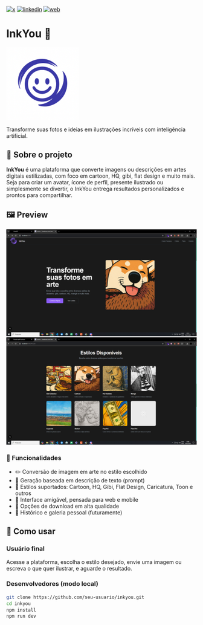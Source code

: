 [![x](https://img.shields.io/badge/X-000000?style=for-the-badge&logo=X&logoColor=white)](https://twitter.com/t_h_e_u)
[![linkedin](https://img.shields.io/badge/Linkedin-0A66C2?style=for-the-badge&logo=linkedin&logoColor=white)](https://www.linkedin.com/in/matheusgbatista/)
[![web](https://img.shields.io/badge/web-000000?style=for-the-badge&logo=web&logoColor=white)](https://t-heu.github.io)

# InkYou 🎨

![alt text](docs/logo.png "Icone do app")

Transforme suas fotos e ideias em ilustrações incríveis com inteligência artificial.

## 📌 Sobre o projeto

**InkYou** é uma plataforma que converte imagens ou descrições em artes digitais estilizadas, com foco em cartoon, HQ, gibi, flat design e muito mais. Seja para criar um avatar, ícone de perfil, presente ilustrado ou simplesmente se divertir, o InkYou entrega resultados personalizados e prontos para compartilhar.

## 🖼️ Preview
![Screen 1](docs/preview.png "Screen 1")
![Screen 2](docs/image.png "Screen 2")

### 🌟 Funcionalidades

- ✏️ Conversão de imagem em arte no estilo escolhido
- 🧠 Geração baseada em descrição de texto (prompt)
- 🎨 Estilos suportados: Cartoon, HQ, Gibi, Flat Design, Caricatura, Toon e outros
- 📱 Interface amigável, pensada para web e mobile
- 🔄 Opções de download em alta qualidade
- 💾 Histórico e galeria pessoal (futuramente)

## 🚀 Como usar

### Usuário final
Acesse a plataforma, escolha o estilo desejado, envie uma imagem ou escreva o que quer ilustrar, e aguarde o resultado.

### Desenvolvedores (modo local)

```bash
git clone https://github.com/seu-usuario/inkyou.git
cd inkyou
npm install
npm run dev
```
